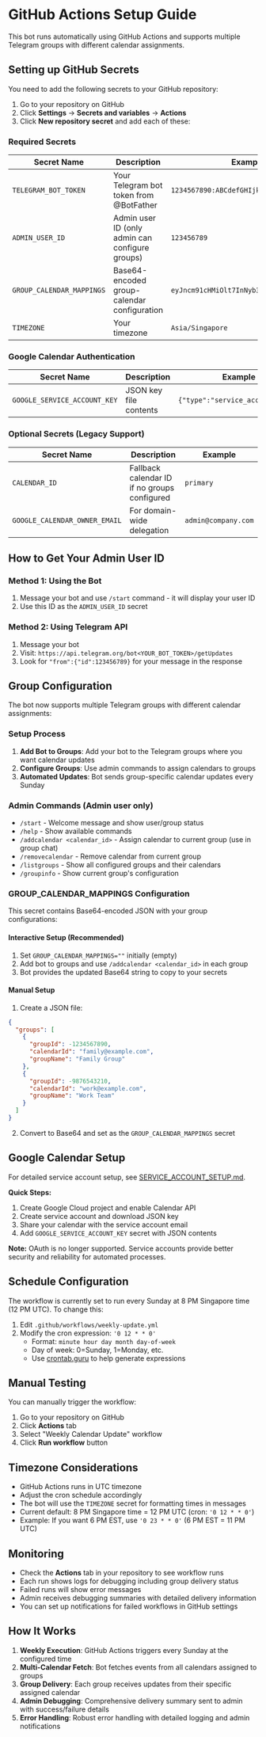 # GitHub Actions Setup Guide

This bot runs automatically using GitHub Actions and supports multiple Telegram groups with different calendar assignments.

## Setting up GitHub Secrets

You need to add the following secrets to your GitHub repository:

1. Go to your repository on GitHub
2. Click **Settings** → **Secrets and variables** → **Actions**
3. Click **New repository secret** and add each of these:

### Required Secrets

| Secret Name | Description | Example |
|-------------|-------------|---------|
| `TELEGRAM_BOT_TOKEN` | Your Telegram bot token from @BotFather | `1234567890:ABCdefGHIjklMNOpqrsTUVwxyz` |
| `ADMIN_USER_ID` | Admin user ID (only admin can configure groups) | `123456789` |
| `GROUP_CALENDAR_MAPPINGS` | Base64-encoded group-calendar configuration | `eyJncm91cHMiOlt7InNyb3VwSWQiOi0xMjM...` |
| `TIMEZONE` | Your timezone | `Asia/Singapore` |

### Google Calendar Authentication

| Secret Name | Description | Example |
|-------------|-------------|---------|
| `GOOGLE_SERVICE_ACCOUNT_KEY` | JSON key file contents | `{"type":"service_account",...}` |

### Optional Secrets (Legacy Support)

| Secret Name | Description | Example |
|-------------|-------------|---------|
| `CALENDAR_ID` | Fallback calendar ID if no groups configured | `primary` |
| `GOOGLE_CALENDAR_OWNER_EMAIL` | For domain-wide delegation | `admin@company.com` |

## How to Get Your Admin User ID

### Method 1: Using the Bot
1. Message your bot and use `/start` command - it will display your user ID
2. Use this ID as the `ADMIN_USER_ID` secret

### Method 2: Using Telegram API
1. Message your bot
2. Visit: `https://api.telegram.org/bot<YOUR_BOT_TOKEN>/getUpdates`
3. Look for `"from":{"id":123456789}` for your message in the response

## Group Configuration

The bot now supports multiple Telegram groups with different calendar assignments:

### Setup Process
1. **Add Bot to Groups**: Add your bot to the Telegram groups where you want calendar updates
2. **Configure Groups**: Use admin commands to assign calendars to groups
3. **Automated Updates**: Bot sends group-specific calendar updates every Sunday

### Admin Commands (Admin user only)
- `/start` - Welcome message and show user/group status
- `/help` - Show available commands  
- `/addcalendar <calendar_id>` - Assign calendar to current group (use in group chat)
- `/removecalendar` - Remove calendar from current group
- `/listgroups` - Show all configured groups and their calendars
- `/groupinfo` - Show current group's configuration

### GROUP_CALENDAR_MAPPINGS Configuration

This secret contains Base64-encoded JSON with your group configurations:

#### Interactive Setup (Recommended)
1. Set `GROUP_CALENDAR_MAPPINGS=""` initially (empty)
2. Add bot to groups and use `/addcalendar <calendar_id>` in each group
3. Bot provides the updated Base64 string to copy to your secrets

#### Manual Setup
1. Create a JSON file:
```json
{
  "groups": [
    {
      "groupId": -1234567890,
      "calendarId": "family@example.com",
      "groupName": "Family Group"
    },
    {
      "groupId": -9876543210, 
      "calendarId": "work@example.com",
      "groupName": "Work Team"
    }
  ]
}
```
2. Convert to Base64 and set as the `GROUP_CALENDAR_MAPPINGS` secret

## Google Calendar Setup

For detailed service account setup, see [SERVICE_ACCOUNT_SETUP.md](SERVICE_ACCOUNT_SETUP.md).

**Quick Steps:**
1. Create Google Cloud project and enable Calendar API
2. Create service account and download JSON key
3. Share your calendar with the service account email
4. Add `GOOGLE_SERVICE_ACCOUNT_KEY` secret with JSON contents

**Note:** OAuth is no longer supported. Service accounts provide better security and reliability for automated processes.

## Schedule Configuration

The workflow is currently set to run every Sunday at 8 PM Singapore time (12 PM UTC). To change this:

1. Edit `.github/workflows/weekly-update.yml`
2. Modify the cron expression: `'0 12 * * 0'`
   - Format: `minute hour day month day-of-week`
   - Day of week: 0=Sunday, 1=Monday, etc.
   - Use [crontab.guru](https://crontab.guru/) to help generate expressions

## Manual Testing

You can manually trigger the workflow:

1. Go to your repository on GitHub
2. Click **Actions** tab
3. Select "Weekly Calendar Update" workflow
4. Click **Run workflow** button

## Timezone Considerations

- GitHub Actions runs in UTC timezone
- Adjust the cron schedule accordingly
- The bot will use the `TIMEZONE` secret for formatting times in messages
- Current default: 8 PM Singapore time = 12 PM UTC (cron: `'0 12 * * 0'`)
- Example: If you want 6 PM EST, use `'0 23 * * 0'` (6 PM EST = 11 PM UTC)

## Monitoring

- Check the **Actions** tab in your repository to see workflow runs
- Each run shows logs for debugging including group delivery status
- Failed runs will show error messages
- Admin receives debugging summaries with detailed delivery information
- You can set up notifications for failed workflows in GitHub settings

## How It Works

1. **Weekly Execution**: GitHub Actions triggers every Sunday at the configured time
2. **Multi-Calendar Fetch**: Bot fetches events from all calendars assigned to groups
3. **Group Delivery**: Each group receives updates from their specific assigned calendar
4. **Admin Debugging**: Comprehensive delivery summary sent to admin with success/failure details
5. **Error Handling**: Robust error handling with detailed logging and admin notifications